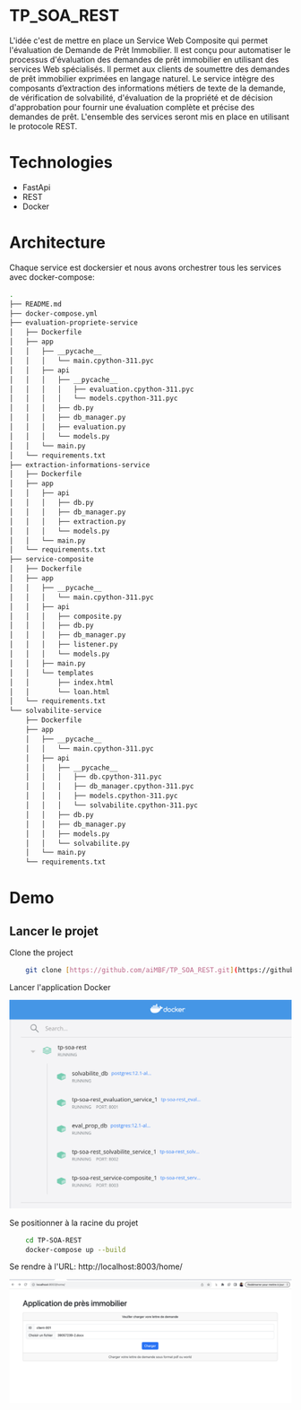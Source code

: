 # TP_SOA_REST
L'idée c'est de mettre en place un Service Web Composite qui permet l'évaluation de Demande de Prêt Immobilier. Il est conçu pour automatiser le processus d'évaluation
des demandes de prêt immobilier en utilisant des services Web spécialisés. Il permet aux clients de soumettre des demandes de prêt 
immobilier exprimées en langage naturel. Le service intègre des composants d’extraction des informations métiers de texte de la demande, 
de vérification de solvabilité, d'évaluation de la propriété et de décision d'approbation pour fournir une évaluation complète 
et précise des demandes de prêt.
L'ensemble des services seront mis en place en utilisant le protocole REST.

# Technologies
- FastApi
- REST
- Docker

# Architecture
Chaque service est dockersier et nous avons orchestrer tous les services avec docker-compose:
```bash
.
├── README.md
├── docker-compose.yml
├── evaluation-propriete-service
│   ├── Dockerfile
│   ├── app
│   │   ├── __pycache__
│   │   │   └── main.cpython-311.pyc
│   │   ├── api
│   │   │   ├── __pycache__
│   │   │   │   ├── evaluation.cpython-311.pyc
│   │   │   │   └── models.cpython-311.pyc
│   │   │   ├── db.py
│   │   │   ├── db_manager.py
│   │   │   ├── evaluation.py
│   │   │   └── models.py
│   │   └── main.py
│   └── requirements.txt
├── extraction-informations-service
│   ├── Dockerfile
│   ├── app
│   │   ├── api
│   │   │   ├── db.py
│   │   │   ├── db_manager.py
│   │   │   ├── extraction.py
│   │   │   └── models.py
│   │   └── main.py
│   └── requirements.txt
├── service-composite
│   ├── Dockerfile
│   ├── app
│   │   ├── __pycache__
│   │   │   └── main.cpython-311.pyc
│   │   ├── api
│   │   │   ├── composite.py
│   │   │   ├── db.py
│   │   │   ├── db_manager.py
│   │   │   ├── listener.py
│   │   │   └── models.py
│   │   ├── main.py
│   │   └── templates
│   │       ├── index.html
│   │       └── loan.html
│   └── requirements.txt
└── solvabilite-service
    ├── Dockerfile
    ├── app
    │   ├── __pycache__
    │   │   └── main.cpython-311.pyc
    │   ├── api
    │   │   ├── __pycache__
    │   │   │   ├── db.cpython-311.pyc
    │   │   │   ├── db_manager.cpython-311.pyc
    │   │   │   ├── models.cpython-311.pyc
    │   │   │   └── solvabilite.cpython-311.pyc
    │   │   ├── db.py
    │   │   ├── db_manager.py
    │   │   ├── models.py
    │   │   └── solvabilite.py
    │   └── main.py
    └── requirements.txt
```



# Demo
<!-- ![Page_Web](/screenshots/demo-tp-soa.gif?raw=true)
-->


## Lancer le projet

Clone the project

```bash
    git clone [https://github.com/aiMBF/TP_SOA_REST.git](https://github.com/aiMBF/TP_SOA_REST.gitgit)
```

Lancer l'application Docker 

![Services](/screenshots/docker.png?raw=true)

Se positionner à la racine du projet

```bash
    cd TP-SOA-REST
    docker-compose up --build
```

Se rendre à l'URL: http://localhost:8003/home/

![Home](/screenshots/home.png?raw=true)




